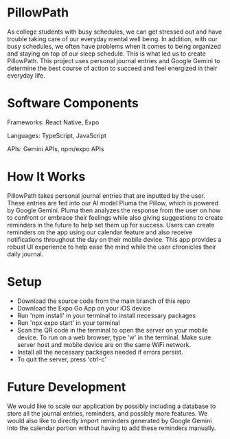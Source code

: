 # PillowPath
As college students with busy schedules, we can get stressed out and have trouble taking care of our everyday mental well being. In addition, with our busy schedules, we often have problems when it comes to being organized and staying on top of our sleep schedule. This is what led us to create PillowPath. This project uses personal journal entries and Google Gemini to determine the best course of action to succeed and feel energized in their everyday life.

# Software Components
Frameworks: React Native, Expo

Languages: TypeScript, JavaScript

APIs: Gemini APIs, npm/expo APIs

# How It Works
PillowPath takes personal journal entries that are inputted by the user. These entries are fed into our AI model Pluma the Pillow, which is powered by Google Gemini. Pluma then analyzes the response from the user on how to confront or embrace their feelings while also giving suggestions to create reminders in the future to help set them up for success. Users can create reminders on the app using our calendar feature and also receive notifications throughout the day on their mobile device. This app provides a robust UI experience to help ease the mind while the user chronicles their daily journal.

# Setup
- Download the source code from the main branch of this repo
- Download the Expo Go App on your iOS device
- Run 'npm install' in your terminal to install necessary packages
- Run 'npx expo start' in your terminal
- Scan the QR code in the terminal to open the server on your mobile device. To run on a web browser, type 'w' in the terminal. Make sure server host and mobile device are on the same WiFi network.
- Install all the necessary packages needed if errors persist. 
- To quit the server, press 'ctrl-c'

# Future Development
We would like to scale our application by possibly including a database to store all the journal entries, reminders, and possibly more features. We would also like to directly import reminders generated by Google Gemini into the calendar portion without having to add these reminders manually.

